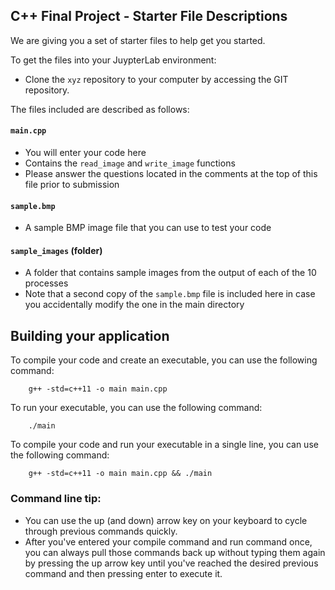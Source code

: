## C++ Final Project - Starter File Descriptions

We are giving you a set of starter files to help get you started.  

To get the files into your JuypterLab environment:  

*   Clone the `xyz` repository to your computer by accessing the GIT repository.

The files included are described as follows:  

#### `main.cpp`

*   You will enter your code here
*   Contains the `read_image` and `write_image` functions
*   Please answer the questions located in the comments at the top of this file prior to submission

####  `sample.bmp`

*   A sample BMP image file that you can use to test your code

####   `sample_images` (folder)

*   A folder that contains sample images from the output of each of the 10 processes
*   Note that a second copy of the `sample.bmp` file is included here in case you accidentally modify the one in the main directory

## Building your application 
To compile your code and create an executable, you can use the following command:  

		g++ -std=c++11 -o main main.cpp

To run your executable, you can use the following command:  

		./main

To compile your code and run your executable in a single line, you can use the following command:  

		g++ -std=c++11 -o main main.cpp && ./main

### Command line tip:  

*   You can use the up (and down) arrow key on your keyboard to cycle through previous commands quickly. 
*   After you've entered your compile command and run command once, you can always pull those commands back up without typing them again by pressing the up arrow key until you've reached the desired previous command and then pressing enter to execute it.
